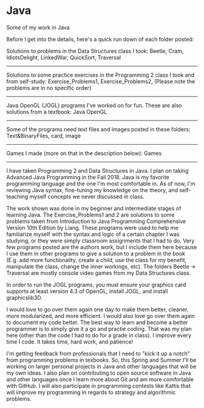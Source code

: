 # Java
Some of my work in Java

Before I get into the details, here's a quick run down of each folder posted:

Solutions to problems in the Data Structures class I took:
Beetle,
Cram,
IdiotsDelight,
LinkedWar,
QuickSort,
Traversal
*********************************************************

Solutions to some practice exercises in the Programming 2 class I took and from self-study:
Exercise_Problems1,
Exercise_Problems2,
(Please note the problems are in no specific order)
*********************************************************

Java OpenGL (JOGL) programs I've worked on for fun. These are also solutions from a textbook:
Java OpenGL
*********************************************************

Some of the programs need text files and images posted in these folders:
Text&BinaryFiles,
card,
image
*********************************************************

Games I made (more on that in the description below):
Games
*********************************************************



I have taken Programming 2 and Data Structures in Java. I plan on taking Advanced Java Programming in the Fall 2018. Java is my favorite programming language and the one I'm most comfortable in. As of now, I'm reviewing Java syntax, fine-tuning my knowledge on the theory, and self-teaching myself concepts we never discussed in class.

The work shown was done in my beginner and intermediate stages of learning Java. The Exercise_Problems1 and 2 are solutions to some problems taken from Introduction to Java Programming Comprehensive Version 10th Edition by Liang. These programs were used to help me familiarize myself with the syntax and logic of a certain chapter I was studying, or they were simply classroom assignments that I had to do. Very few programs posted are the authors work, but I include them here because I use them in other programs to give a solution to a problem in the book (E.g. add more functionality, create a child, use the class for my benefit, manipulate the class, change the inner workings, etc). The folders Beetle -> Traversal are mostly console video games from my Data Structures class.

In order to run the JOGL programs, you must ensure your graphics card supports at least version 4.3 of OpenGL, install JOGL, and install graphicslib3D.

I would love to go over them again one day to make them better, cleaner, more modularized, and more efficient. I would also love go over them again to document my code better. The best way to learn and become a better programmer is to simply give it a go and practie coding. That was my plan here (other than the code I had to do for a grade in class). I improve every time I code. It takes time, hard work, and patience!

I'm getting feedback from professionals that I need to "kick it up a notch" from programming problems in texbooks. So, this Spring and Summer I'll be working on larger personal projects in Java and other languages that will be my own ideas. I also plan on contributing to open source software in Java and other languages once I learn more about Git and am more comfortable with GitHub. I will also participate in programming contests like Kattis that will improve my programming in regards to strategy and algorithmic problems.


